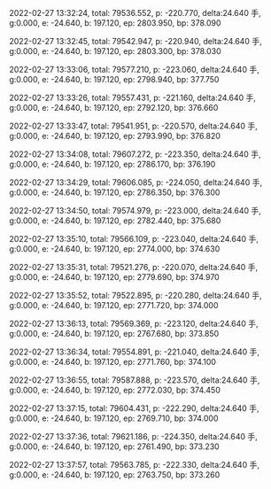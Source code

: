 2022-02-27 13:32:24, total: 79536.552, p: -220.770, delta:24.640 手, g:0.000, e: -24.640, b: 197.120, ep: 2803.950, bp: 378.090

2022-02-27 13:32:45, total: 79542.947, p: -220.940, delta:24.640 手, g:0.000, e: -24.640, b: 197.120, ep: 2803.300, bp: 378.030

2022-02-27 13:33:06, total: 79577.210, p: -223.060, delta:24.640 手, g:0.000, e: -24.640, b: 197.120, ep: 2798.940, bp: 377.750

2022-02-27 13:33:26, total: 79557.431, p: -221.160, delta:24.640 手, g:0.000, e: -24.640, b: 197.120, ep: 2792.120, bp: 376.660

2022-02-27 13:33:47, total: 79541.951, p: -220.570, delta:24.640 手, g:0.000, e: -24.640, b: 197.120, ep: 2793.990, bp: 376.820

2022-02-27 13:34:08, total: 79607.272, p: -223.350, delta:24.640 手, g:0.000, e: -24.640, b: 197.120, ep: 2786.170, bp: 376.190

2022-02-27 13:34:29, total: 79606.085, p: -224.050, delta:24.640 手, g:0.000, e: -24.640, b: 197.120, ep: 2786.350, bp: 376.300

2022-02-27 13:34:50, total: 79574.979, p: -223.000, delta:24.640 手, g:0.000, e: -24.640, b: 197.120, ep: 2782.440, bp: 375.680

2022-02-27 13:35:10, total: 79566.109, p: -223.040, delta:24.640 手, g:0.000, e: -24.640, b: 197.120, ep: 2774.000, bp: 374.630

2022-02-27 13:35:31, total: 79521.276, p: -220.070, delta:24.640 手, g:0.000, e: -24.640, b: 197.120, ep: 2779.690, bp: 374.970

2022-02-27 13:35:52, total: 79522.895, p: -220.280, delta:24.640 手, g:0.000, e: -24.640, b: 197.120, ep: 2771.720, bp: 374.000

2022-02-27 13:36:13, total: 79569.369, p: -223.120, delta:24.640 手, g:0.000, e: -24.640, b: 197.120, ep: 2767.680, bp: 373.850

2022-02-27 13:36:34, total: 79554.891, p: -221.040, delta:24.640 手, g:0.000, e: -24.640, b: 197.120, ep: 2771.760, bp: 374.100

2022-02-27 13:36:55, total: 79587.888, p: -223.570, delta:24.640 手, g:0.000, e: -24.640, b: 197.120, ep: 2772.030, bp: 374.450

2022-02-27 13:37:15, total: 79604.431, p: -222.290, delta:24.640 手, g:0.000, e: -24.640, b: 197.120, ep: 2769.710, bp: 374.000

2022-02-27 13:37:36, total: 79621.186, p: -224.350, delta:24.640 手, g:0.000, e: -24.640, b: 197.120, ep: 2761.490, bp: 373.230

2022-02-27 13:37:57, total: 79563.785, p: -222.330, delta:24.640 手, g:0.000, e: -24.640, b: 197.120, ep: 2763.750, bp: 373.260